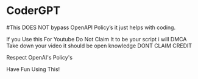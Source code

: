 # CoderGPT
#This DOES NOT bypass OpenAPI Policy’s it just helps with coding.

If you Use this For Youtube Do Not Claim It to be your script i will DMCA Take down your video it should be open knowledge DONT CLAIM CREDIT

Respect OpenAI's Policy's 

Have Fun Using This!
